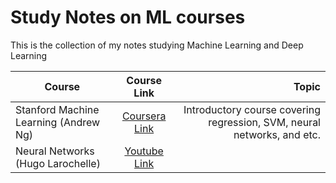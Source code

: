 # Study Notes on ML courses

This is the collection of my notes studying Machine Learning and Deep Learning

| Course        | Course Link           | Topic  |
| ------------- |:-------------:| -----:|
| Stanford Machine Learning (Andrew Ng)  | [Coursera Link](https://www.coursera.org/learn/machine-learning) | Introductory course covering regression, SVM, neural networks, and etc.|
| Neural Networks (Hugo Larochelle)      | [Youtube Link](https://www.youtube.com/playlist?list=PL6Xpj9I5qXYEcOhn7TqghAJ6NAPrNmUBH) |   |

